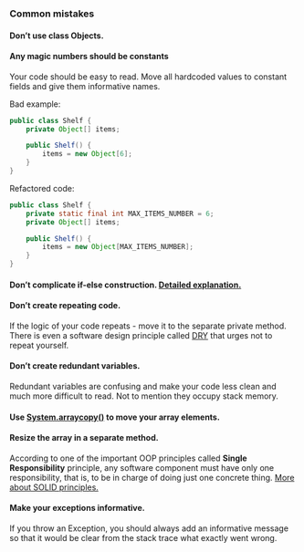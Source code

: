 ### Common mistakes

#### Don’t use class Objects.
#### Any magic numbers should be constants
Your code should be easy to read. Move all hardcoded values to constant fields and give them informative names.

Bad example:
```java
public class Shelf {
    private Object[] items;

    public Shelf() {
        items = new Object[6];
    }
}
```
Refactored code:
```java
public class Shelf {
    private static final int MAX_ITEMS_NUMBER = 6;
    private Object[] items;

    public Shelf() {
        items = new Object[MAX_ITEMS_NUMBER];
    }
}
```
#### Don’t complicate if-else construction. [Detailed explanation.](https://www.youtube.com/watch?v=P-UmyrbGjwE&list=PL7FuXFaDeEX1smwnp-9ri8DBpgdo7Msu2)
#### Don’t create repeating code.
If the logic of your code repeats - move it to the separate private method. 
There is even a software design principle called [DRY](https://dzone.com/articles/software-design-principles-dry-and-kiss) that urges not to repeat yourself.
#### Don’t create redundant variables.
Redundant variables are confusing and make your code less clean and much more difficult to read. Not to mention they occupy stack memory.
#### Use [System.arraycopy()](https://docs.oracle.com/javase/8/docs/api/java/lang/System.html#arraycopy-java.lang.Object-int-java.lang.Object-int-int-) to move your array elements.
#### Resize the array in a separate method.
According to one of the important OOP principles called **Single Responsibility** principle, any software component must have only one responsibility, that is, to be in charge of doing just one concrete thing.
[More about SOLID principles.](https://medium.com/webbdev/solid-4ffc018077da)
#### Make your exceptions informative.
If you throw an Exception, you should always add an informative message so that it would be clear from the stack trace what exactly went wrong.
